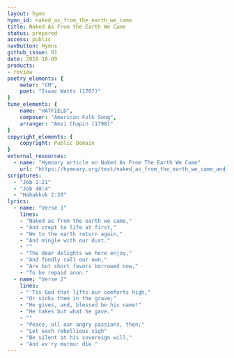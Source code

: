 ```yaml
---
layout: hymn
hymn_id: naked_as_from_the_earth_we_came
title: Naked As From the Earth We Came
status: prepared
access: public
navButton: Hymns
github_issue: 91
date: 2018-10-09
products:
- review
poetry_elements: {
    meter: "CM",
    poet: "Isaac Watts (1707)"
}
tune_elements: {
    name: "HATFIELD",
    composer: "American Folk Song",
    arranger: "Amzi Chapin (1798)"
}
copyright_elements: {
    copyright: Public Domain
}
external_resources:
  - name: "Hymnary article on Naked As From The Earth We Came"
    url: "https://hymnary.org/text/naked_as_from_the_earth_we_came_and_cre"
scriptures:
  - "Job 1:21"
  - "Job 40:4"
  - "Habakkuk 2:20"
lyrics:
  - name: "Verse 1"
    lines:
    - "Naked as from the earth we came,"
    - "And crept to life at first,"
    - "We to the earth return again,"
    - "And mingle with our dust."
    - ""
    - "The dear delights we here enjoy,"
    - "And fondly call our own,"
    - "Are but short favors borrowed now,"
    - "To be repaid anon."
  - name: "Verse 2"
    lines:
    - "'Tis God that lifts our comforts high,"
    - "Or sinks them in the grave;"
    - "He gives, and, blessed be his name!"
    - "He takes but what he gave."
    - ""
    - "Peace, all our angry passions, then;"
    - "Let each rebellious sigh"
    - "Be silent at his sovereign will,"
    - "And ev'ry murmur die."
---
```


